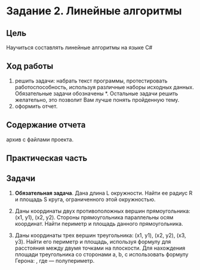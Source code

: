 # Задание 2. Линейные алгоритмы

## Цель

Научиться составлять линейные алгоритмы на языке C#

## Ход работы

1. решить задачи: набрать текст программы, протестировать работоспособность, используя различные наборы исходных данных. Обязательные задачи обозначены *. Остальные задачи решить желательно, это позволит Вам лучше понять пройденную тему.
2. оформить отчет.

## Содержание отчета

архив с файлами проекта.

## Практическая часть

## Задачи

1. **Обязательная задача**. Дана длина L окружности. Найти ее радиус R и площадь S круга, ограниченного этой окружностью.

2. Даны координаты двух противоположных вершин прямоугольника: (x1, y1), (x2, y2). Стороны прямоугольника параллельны осям координат. Найти периметр и площадь данного прямоугольника.

3. Даны координаты трех вершин треугольника: (x1, y1), (x2, y2), (x3, y3). Найти его периметр и площадь, используя формулу для расстояния между двумя точками на плоскости. Для нахождения площади треугольника со сторонами a, b, c использовать формулу Герона: ,  где  — полупериметр.
